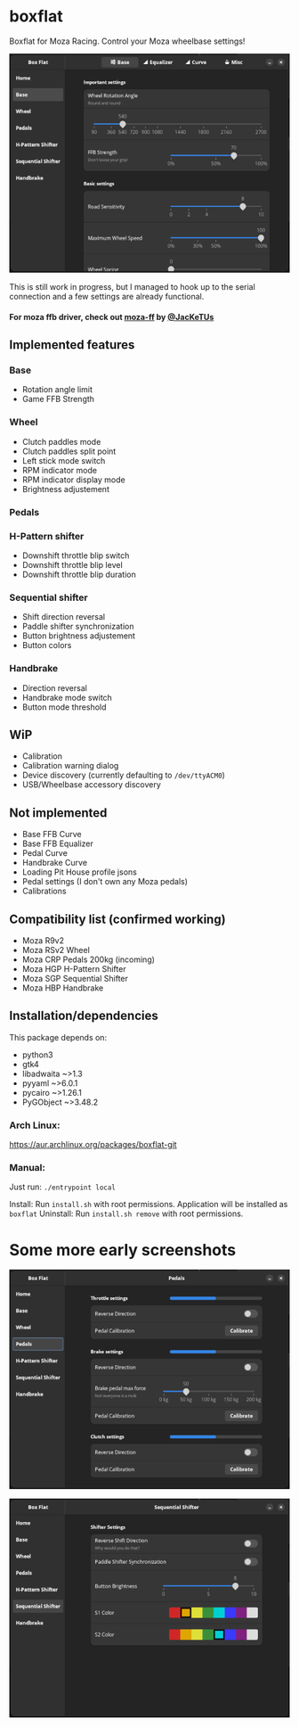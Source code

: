 # boxflat
Boxflat for Moza Racing. Control your Moza wheelbase settings!

![Base panel](./screens/base.png)

This is still work in progress, but I managed to hook up to the serial connection and a few settings are already functional.

#### For moza ffb driver, check out [moza-ff](https://github.com/JacKeTUs/moza-ff) by [@JacKeTUs](https://github.com/JacKeTUs)

## Implemented features
### Base
- Rotation angle limit
- Game FFB Strength

### Wheel
- Clutch paddles mode
- Clutch paddles split point
- Left stick mode switch
- RPM indicator mode
- RPM indicator display mode
- Brightness adjustement

### Pedals

### H-Pattern shifter
- Downshift throttle blip switch
- Downshift throttle blip level
- Downshift throttle blip duration

### Sequential shifter
- Shift direction reversal
- Paddle shifter synchronization
- Button brightness adjustement
- Button colors

### Handbrake
- Direction reversal
- Handbrake mode switch
- Button mode threshold

## WiP
- Calibration
- Calibration warning dialog
- Device discovery (currently defaulting to `/dev/ttyACM0`)
- USB/Wheelbase accessory discovery

## Not implemented
- Base FFB Curve
- Base FFB Equalizer
- Pedal Curve
- Handbrake Curve
- Loading Pit House profile jsons
- Pedal settings (I don't own any Moza pedals)
- Calibrations

## Compatibility list (confirmed working)
- Moza R9v2
- Moza RSv2 Wheel
- Moza CRP Pedals 200kg (incoming)
- Moza HGP H-Pattern Shifter
- Moza SGP Sequential Shifter
- Moza HBP Handbrake

## Installation/dependencies
This package depends on:
- python3
- gtk4
- libadwaita ~>1.3
- pyyaml ~>6.0.1
- pycairo ~>1.26.1
- PyGObject ~>3.48.2

### Arch Linux:
https://aur.archlinux.org/packages/boxflat-git

### Manual:
Just run: `./entrypoint local`

Install: Run `install.sh` with root permissions. Application will be installed as `boxflat`
Uninstall: Run `install.sh remove` with root permissions.

# Some more early screenshots
![Pedals panel](./screens/pedals.png)

![Sequential shifter panel](./screens/sequential.png)
